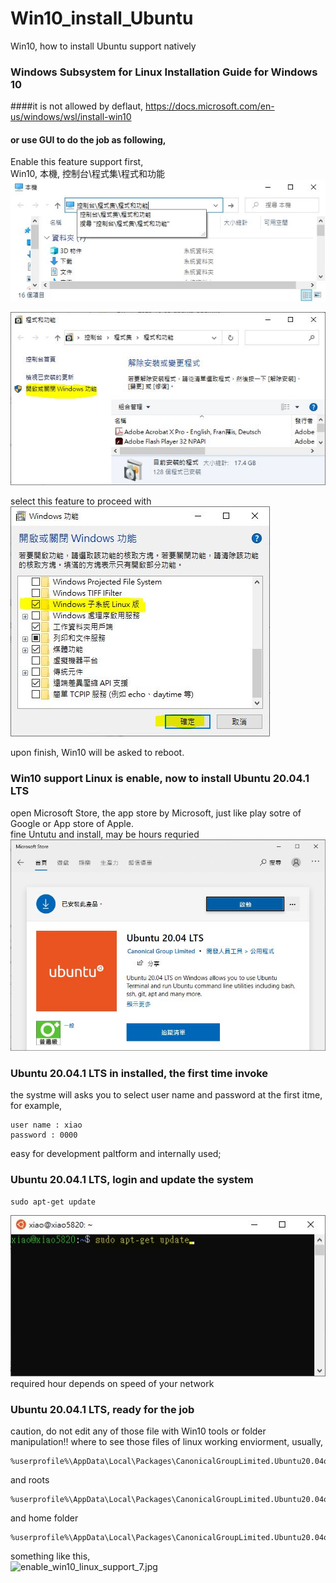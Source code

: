 # Win10_install_Ubuntu
Win10, how to install Ubuntu support natively

### Windows Subsystem for Linux Installation Guide for Windows 10
####it is not allowed by deflaut, https://docs.microsoft.com/en-us/windows/wsl/install-win10

#### or use GUI to do the job as following,

Enable this feature support first,  
Win10, 本機, 控制台\程式集\程式和功能  
![enable_win10_linux_support_1.jpg](/photos/enable_win10_linux_support_1.jpg)
  
  
![enable_win10_linux_support_2.jpg](/photos/enable_win10_linux_support_2.jpg)

select this feature to proceed with
![enable_win10_linux_support_3.jpg](/photos/enable_win10_linux_support_3.jpg)

upon finish, Win10 will be asked to reboot.


### Win10 support Linux is enable, now to install Ubuntu 20.04.1 LTS  
open Microsoft Store, the app store by Microsoft, just like play sotre of Google or App store of Apple.  
fine Untutu and install, may be hours requried  
![enable_win10_linux_support_4.jpg](/photos/enable_win10_linux_support_4.jpg)  

### Ubuntu 20.04.1 LTS in installed, the first time invoke
the systme will asks you to select user name and password at the first itme,
for example,
```
user name : xiao  
password : 0000  
```
easy for development paltform and internally used;  


### Ubuntu 20.04.1 LTS, login and update the system  
```  
sudo apt-get update    
```  
![enable_win10_linux_support_6.jpg](/photos/enable_win10_linux_support_6.jpg)  
required hour depends on speed of your network  


### Ubuntu 20.04.1 LTS, ready for the job
caution, do not edit any of those file with Win10 tools or folder manipulation!!
where to see those files of linux working enviorment, usually,
```   
%userprofile%\AppData\Local\Packages\CanonicalGroupLimited.Ubuntu20.04onWindows_79rhkp1fndgsc
```   
and roots
```  
%userprofile%\AppData\Local\Packages\CanonicalGroupLimited.Ubuntu20.04onWindows_79rhkp1fndgsc\LocalState\rootfs
```  
and home folder
```  
%userprofile%\AppData\Local\Packages\CanonicalGroupLimited.Ubuntu20.04onWindows_79rhkp1fndgsc\LocalState\rootfs\home
```  


something like this,  
![enable_win10_linux_support_7.jpg](/photo/senable_win10_linux_support_7.jpg)  
